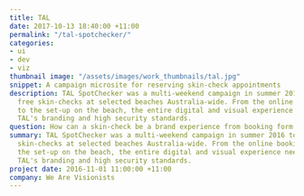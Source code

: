 ```yaml
---
title: TAL
date: 2017-10-13 18:40:00 +11:00
permalink: "/tal-spotchecker/"
categories:
- ui
- dev
- viz
thumbnail image: "/assets/images/work_thumbnails/tal.jpg"
snippet: A campaign microsite for reserving skin-check appointments
description: TAL SpotChecker was a multi-weekend campaign in summer 2016 to perform
  free skin-checks at selected beaches Australia-wide. From the online booking engine
  to the set-up on the beach, the entire digital and visual experience needed to represent
  TAL's branding and high security standards.
question: How can a skin-check be a brand experience from booking form to beach?
summary: TAL SpotChecker was a multi-weekend campaign in summer 2016 to perform free
  skin-checks at selected beaches Australia-wide. From the online booking engine to
  the set-up on the beach, the entire digital and visual experience needed to represent
  TAL's branding and high security standards.
project date: 2016-11-01 11:00:00 +11:00
company: We Are Visionists
---
```

